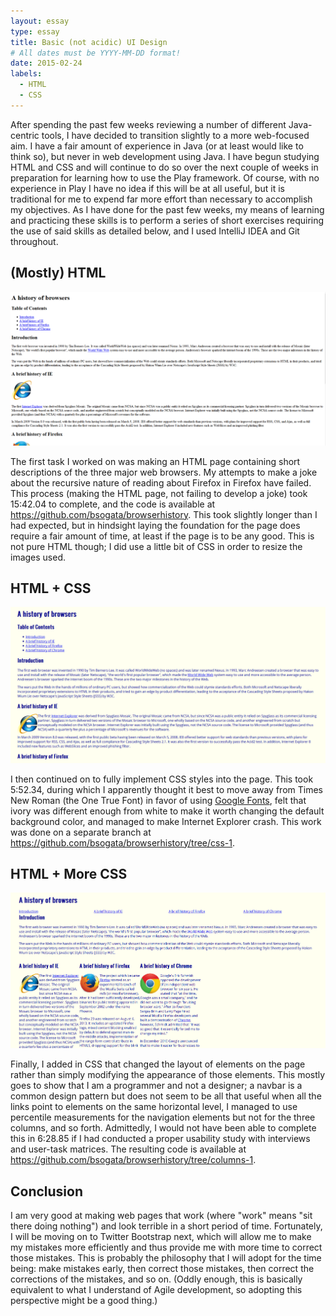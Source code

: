 ```yaml
---
layout: essay
type: essay
title: Basic (not acidic) UI Design
# All dates must be YYYY-MM-DD format!
date: 2015-02-24
labels:
  - HTML
  - CSS
---
```


After spending the past few weeks reviewing a number of different Java-centric tools, I have decided to transition slightly to a more web-focused aim.  I have a fair amount of experience in Java (or at least would like to think so), but never in web development using Java.  I have begun studying HTML and CSS and will continue to do so over the next couple of weeks in preparation for learning how to use the Play framework.  Of course, with no experience in Play I have no idea if this will be at all useful, but it is traditional for me to expend far more effort than necessary to accomplish my objectives.  As I have done for the past few weeks, my means of learning and practicing these skills is to perform a series of short exercises requiring the use of said skills as detailed below, and I used IntelliJ IDEA and Git throughout.  

## (Mostly) HTML

<img class="ui image medium centered floated rounded" src="/images/e26.png">

The first task I worked on was making an HTML page containing short descriptions of the three major web browsers.  My attempts to make a joke about the recursive nature of reading about Firefox in Firefox have failed.  This process (making the HTML page, not failing to develop a joke) took 15:42.04 to complete, and the code is available at <https://github.com/bsogata/browserhistory>.  This took slightly longer than I had expected, but in hindsight laying the foundation for the page does require a fair amount of time, at least if the page is to be any good.  This is not pure HTML though; I did use a little bit of CSS in order to resize the images used.

## HTML + CSS

<img class="ui image medium centered floated rounded" src="/images/e27.png">

I then continued on to fully implement CSS styles into the page.  This took 5:52.34, during which I apparently thought it best to move away from Times New Roman (the One True Font) in favor of using [Google Fonts](http://www.google.com/fonts), felt that ivory was different enough from white to make it worth changing the default background color, and managed to make Internet Explorer crash.  This work was done on a separate branch at <https://github.com/bsogata/browserhistory/tree/css-1>. 

## HTML + More CSS

<img class="ui image medium centered floated rounded" src="/images/e28.png">

Finally, I added in CSS that changed the layout of elements on the page rather than simply modifying the appearance of those elements.  This mostly goes to show that I am a programmer and not a designer; a navbar is a common design pattern but does not seem to be all that useful when all the links point to elements on the same horizontal level, I managed to use percentile measurements for the navigation elements but not for the three columns, and so forth.  Admittedly, I would not have been able to complete this in 6:28.85 if I had conducted a proper usability study with interviews and user-task matrices.  The resulting code is available at <https://github.com/bsogata/browserhistory/tree/columns-1>.

## Conclusion
I am very good at making web pages that work (where "work" means "sit there doing nothing") and look terrible in a short period of time.  Fortunately, I will be moving on to Twitter Bootstrap next, which will allow me to make my mistakes more efficiently and thus provide me with more time to correct those mistakes.  This is probably the philosophy that I will adopt for the time being: make mistakes early, then correct those mistakes, then correct the corrections of the mistakes, and so on.  (Oddly enough, this is basically equivalent to what I understand of Agile development, so adopting this perspective might be a good thing.) 